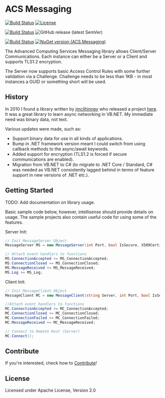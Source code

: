 # ACS Messaging

[![Build Status](https://dev.azure.com/acslive/ACS-Messaging/_apis/build/status/ACS.Messaging?branchName=master)](https://github.com/Johno-ACSLive/ACS-Messaging/blob/master/README.md) [![License](https://img.shields.io/github/license/Johno-ACSLive/ACS-Messaging.svg)](https://github.com/Johno-ACSLive/ACS-Messaging/blob/master/README.md#license)

[![Build Status](https://vsrm.dev.azure.com/acslive/_apis/public/Release/badge/ccae949e-8281-4633-a51d-ee4745167ab7/2/3)](https://github.com/Johno-ACSLive/ACS-Messaging/blob/master/README.md) ![GitHub release (latest SemVer)](https://img.shields.io/github/v/release/Johno-ACSLive/ACS-Messaging)

[![Build Status](https://vsrm.dev.azure.com/acslive/_apis/public/Release/badge/ccae949e-8281-4633-a51d-ee4745167ab7/2/4)](https://github.com/Johno-ACSLive/ACS-Messaging/blob/master/README.md) [![NuGet version (ACS.Messaging)](https://img.shields.io/nuget/v/ACS.Messaging.svg?style=flat-square)](https://www.nuget.org/packages/ACS.Messaging)

The Advanced Computing Services Messaging library allows Client/Server Communications. Each instance can either be a Server or a Client and supports TLS1.2 encryption.

The Server now supports basic Access Control Rules with some further validation via a Challenge. Challenge needs to be less than 1KB - in most instances a GUID or something short will be used.


## History

In 2010 I found a library written by [jmcilhinney](http://www.vbforums.com/member.php?58941-jmcilhinney) who released a project [here](http://www.vbforums.com/showthread.php?587341-VB2008-NET-3-5-Asynchronous-TcpListener-amp-TcpClient). It was a great library to learn async networking in VB.NET. My immediate need was binary data, not text.

Various updates were made, such as:
* Support binary data for use in all kinds of applications.
* Bump in .NET framework version meant I could switch from using callback methods to the async/await keywords.
* Added support for encryption (TLS1.2 is forced if secure communications are enabled).
* Migration from VB.NET to C# (to migrate to .NET Core / Standard, C# was needed as VB.NET consistently lagged behind in terms of feature support in new versions of .NET etc.).


## Getting Started

TODO: Add documentation on library usage.

Basic sample code below, however, intellisense should provide details on usage. The sample projects also contain useful code for using some of the features.

Server Init:
```c#
// Init MessageServer Object
MessageServer MS = new MessageServer(int Port, bool IsSecure, X509Certificate Certificate);

// Attach event handlers to functions
MS.ConnectionAccepted += MS_ConnectionAccepted;
MS.ConnectionClosed += MS_ConnectionClosed;
MS.MessageReceived += MS_MessageReceived;
MS.Log += MS_Log;
```

Client Init:
```C#
// Init MessageClient Object
MessageClient MC = new MessageClient(string Server, int Port, bool IsSecure);

//Attach event handlers to functions
MC.ConnectionAccepted += MC_ConnectionAccepted;
MC.ConnectionClosed += MC_ConnectionClosed;
MC.ConnectionFailed += MC_ConnectionFailed;
MC.MessageReceived += MC_MessageReceived;

// Connect to Remote Host (Server)
MC.Connect();
```


## Contribute

If you're interested, check how to [Contribute](CONTRIBUTING.md)!


## License

Licensed under Apache License, Version 2.0
